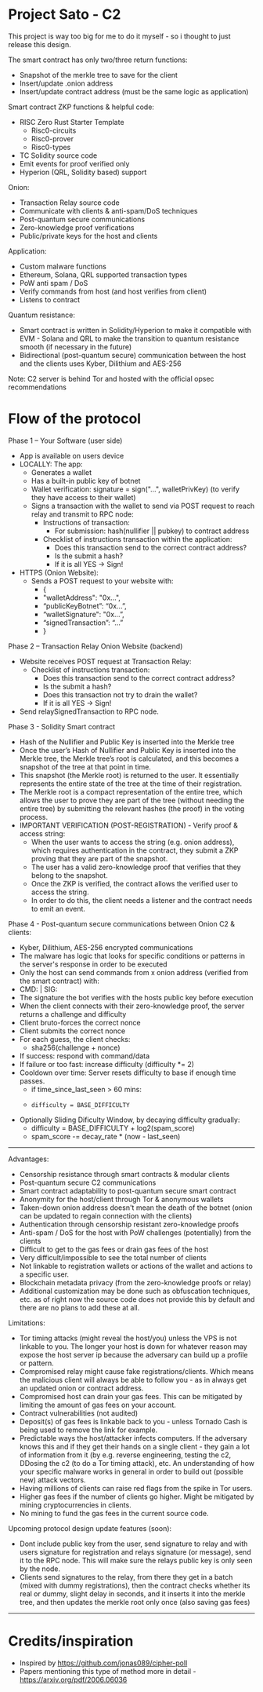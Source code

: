 # Project Sato - C2

This project is way too big for me to do it myself - so i thought to just release this design.

The smart contract has only two/three return functions:
- Snapshot of the merkle tree to save for the client 
- Insert/update .onion address
- Insert/update contract address (must be the same logic as application)

Smart contract ZKP functions & helpful code:
- RISC Zero Rust Starter Template
    - Risc0-circuits
    - Risc0-prover
    - Risc0-types
- TC Solidity source code
- Emit events for proof verified only
- Hyperion (QRL, Solidity based) support

Onion:
- Transaction Relay source code
- Communicate with clients & anti-spam/DoS techniques
- Post-quantum secure communications
- Zero-knowledge proof verifications
- Public/private keys for the host and clients

Application:
- Custom malware functions
- Ethereum, Solana, QRL supported transaction types
- PoW anti spam / DoS
- Verify commands from host (and host verifies from client)
- Listens to contract

Quantum resistance:
- Smart contract is written in Solidity/Hyperion to make it compatible with EVM - Solana and QRL to make the transition to quantum resistance smooth (if necessary in the future)
- Bidirectional (post-quantum secure) communication between the host and the clients uses Kyber, Dilithium and AES-256 

Note: C2 server is behind Tor and hosted with the official opsec recommendations

# Flow of the protocol

Phase 1 – Your Software (user side)
- App is available on users device
- LOCALLY: The app:
    - Generates a wallet
    - Has a built-in public key of botnet
    - Wallet verification: signature = sign("...", walletPrivKey) (to verify they have access to their wallet)
    - Signs a transaction with the wallet to send via POST request to reach relay and transmit to RPC node:
        - Instructions of transaction:
            - For submission: hash(nullifier || pubkey) to contract address
        - Checklist of instructions transaction within the application:
            - Does this transaction send to the correct contract address?
            - Is the submit a hash?
            - If it is all YES -> Sign!
- HTTPS (Onion Website):
    - Sends a POST request to your website with:
        - {
        -   "walletAddress": "0x...",
        -   “publicKeyBotnet”: “0x...”,
        -   “walletSignature": "0x…”,
        -   “signedTransaction”: “…”
        - }

Phase 2 – Transaction Relay Onion Website (backend)
- Website receives POST request at Transaction Relay:
    - Checklist of instructions transaction:
        - Does this transaction send to the correct contract address?
        - Is the submit a hash?
        - Does this transaction not try to drain the wallet?
        - If it is all YES -> Sign!
- Send relaySignedTransaction to RPC node.

Phase 3 - Solidity Smart contract
- Hash of the Nullifier and Public Key is inserted into the Merkle tree
- Once the user’s Hash of Nullifier and Public Key is inserted into the Merkle tree, the Merkle tree’s root is calculated, and this becomes a snapshot of the tree at that point in time.
- This snapshot (the Merkle root) is returned to the user. It essentially represents the entire state of the tree at the time of their registration.
- The Merkle root is a compact representation of the entire tree, which allows the user to prove they are part of the tree (without needing the entire tree) by submitting the relevant hashes (the proof) in the voting process.
- IMPORTANT VERIFICATION (POST-REGISTRATION) - Verify proof & access string:
    - When the user wants to access the string (e.g. onion address), which requires authentication in the contract, they submit a ZKP proving that they are part of the snapshot.
    - The user has a valid zero-knowledge proof that verifies that they belong to the snapshot.
    - Once the ZKP is verified, the contract allows the verified user to access the string.
    - In order to do this, the client needs a listener and the contract needs to emit an event.

Phase 4 - Post-quantum secure communications between Onion C2 & clients:
- Kyber, Dilithium, AES-256 encrypted communications
- The malware has logic that looks for specific conditions or patterns in the server's response in order to be executed
- Only the host can send commands from x onion address (verified from the smart contract) with:
- CMD:<command> | SIG: <signature>
- The signature the bot verifies with the hosts public key before execution
- When the client connects with their zero-knowledge proof, the server returns a challenge and difficulty
- Client bruto-forces the correct nonce
- Client submits the correct nonce
- For each guess, the client checks:
    - sha256(challenge + nonce)
- If success: respond with command/data
- If failure or too fast: increase difficulty (difficulty *= 2)
- Cooldown over time: Server resets difficulty to base if enough time passes.
    - if time_since_last_seen > 60 mins:
    -     difficulty = BASE_DIFFICULTY
- Optionally Sliding Dificulty Window, by decaying difficulty gradually:
    - difficulty = BASE_DIFFICULTY + log2(spam_score)
    - spam_score -= decay_rate * (now - last_seen)

-----------------
Advantages:
- Censorship resistance through smart contracts & modular clients
- Post-quantum secure C2 communications
- Smart contract adaptability to post-quantum secure smart contract
- Anonymity for the host/client through Tor & anonymous wallets
- Taken-down onion address doesn't mean the death of the botnet (onion can be updated to regain connection with the clients)
- Authentication through censorship resistant zero-knowledge proofs
- Anti-spam / DoS for the host with PoW challenges (potentially) from the clients
- Difficult to get to the gas fees or drain gas fees of the host
- Very difficult/impossible to see the total number of clients
- Not linkable to registration wallets or actions of the wallet and actions to a specific user.
- Blockchain metadata privacy (from the zero-knowledge proofs or relay)
- Additional customization may be done such as obfuscation techniques, etc. as of right now the source code does not provide this by default and there are no plans to add these at all.

Limitations:
- Tor timing attacks (might reveal the host/you) unless the VPS is not linkable to you. The longer your host is down for whatever reason may expose the host server ip because the adversary can build up a profile or pattern. 
- Compromised relay might cause fake registrations/clients. Which means the malicious client will always be able to follow you - as in always get an updated onion or contract address.
- Compromised host can drain your gas fees. This can be mitigated by limiting the amount of gas fees on your account.
- Contract vulnerabilities (not audited)
- Deposit(s) of gas fees is linkable back to you - unless Tornado Cash is being used to remove the link for example. 
- Predictable ways the host/attacker infects computers. If the adversary knows this and if they get their hands on a single client - they gain a lot of information from it (by e.g. reverse engineering, testing the c2, DDosing the c2 (to do a Tor timing attack), etc. An understanding of how your specific malware works in general in order to build out (possible new) attack vectors. 
- Having millions of clients can raise red flags from the spike in Tor users. 
- Higher gas fees if the number of clients go higher. Might be mitigated by mining cryptocurrencies in clients. 
- No mining to fund the gas fees in the current source code.

Upcoming protocol design update features (soon):
- Dont include public key from the user, send signature to relay and with users signature for registration and relays signature (or message), send it to the RPC node. This will make sure the relays public key is only seen by the node.
- Clients send signatures to the relay, from there they get in a batch (mixed with dummy registrations), then the contract checks whether its real or dummy, slight delay in seconds, and it inserts it into the merkle tree, and then updates the merkle root only once (also saving gas fees)


-------
# Credits/inspiration
- Inspired by https://github.com/jonas089/cipher-poll 
- Papers mentioning this type of method more in detail - https://arxiv.org/pdf/2006.06036
